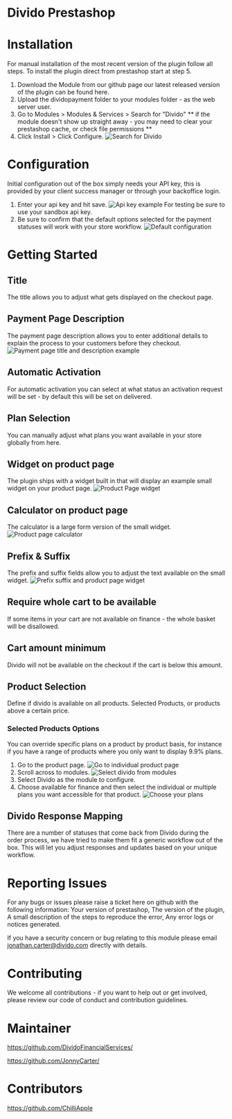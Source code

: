 # Divido Prestashop

# Installation

For manual installation of the most recent version of the plugin follow all steps.
To install the plugin direct from prestashop start at step 5.

1. Download the Module from our github page our latest released version of the plugin can be found here.
2. Upload the dividopayment folder to your modules folder - as the web server user.
3. Go to Modules > Modules & Services > Search for "Divido"
** if the module doesn't show up straight away - you may need to clear your prestashop cache, or check file permissions **
4. Click Install > Click Configure.
![Search for Divido](https://s3-eu-west-1.amazonaws.com/content.divido.com/images/documentation/Prestashop/2_search_divido.png)
# Configuration

Initial configuration out of the box simply needs your API key, this is provided by your client success manager or through your backoffice login.
1. Enter your api key and hit save.
![Api key example](https://s3-eu-west-1.amazonaws.com/content.divido.com/images/documentation/Prestashop/3_add_api.png)
For testing be sure to use your sandbox api key.
2. Be sure to confirm that the default options selected for the payment statuses will work with your store workflow.
![Default configuration](https://s3-eu-west-1.amazonaws.com/content.divido.com/images/documentation/Prestashop/4_configuration.png)

# Getting Started

## Title
The title allows you to adjust what gets displayed on the checkout page.

## Payment Page Description
The payment page description allows you to enter additional details to explain the process to your customers before they checkout.
![Payment page title and description example](https://s3-eu-west-1.amazonaws.com/content.divido.com/images/documentation/Prestashop/title_description.png)

## Automatic Activation
For automatic activation you can select at what status an activation request will be set - by default this will be set on delivered.

## Plan Selection
You can manually adjust what plans you want available in your store globally from here.

## Widget on product page
The plugin ships with a widget built in that will display an example small widget on your product page.
![Product Page widget](https://s3-eu-west-1.amazonaws.com/content.divido.com/images/documentation/Prestashop/product_page_widget_expanded.png)

## Calculator on product page
The calculator is a large form version of the small widget.
![Product page calculator](https://s3-eu-west-1.amazonaws.com/content.divido.com/images/documentation/Prestashop/product_page_calculator.png)
## Prefix & Suffix
The prefix and suffix fields allow you to adjust the text available on the small widget.
![Prefix suffix and product page widget](https://s3-eu-west-1.amazonaws.com/content.divido.com/images/documentation/Prestashop/product_page_widget_prefix_suffix.png)

## Require whole cart to be available
If some items in your cart are not available on finance - the whole basket will be disallowed.

## Cart amount minimum
Divido will not be available on the checkout if the cart is below this amount.

## Product Selection
Define if divido is available on all products. Selected Products, or products above a certain price.


### Selected Products Options

You can override specific plans on a product by product basis, for instance if you have a range of products where you only want to display 9.9% plans.
1. Go to the product page.
![Go to individual product page](https://s3-eu-west-1.amazonaws.com/content.divido.com/images/documentation/Prestashop/5_proudct_page.png)
2. Scroll across to modules.
![Select divido from modules](https://s3-eu-west-1.amazonaws.com/content.divido.com/images/documentation/Prestashop/6_product_module.png)
3. Select Divido as the module to configure.
4. Choose available for finance and then select the individual or multiple plans you want accessible for that product.
![Choose your plans](https://s3-eu-west-1.amazonaws.com/content.divido.com/images/documentation/Prestashop/7_plans.png)

## Divido Response Mapping

There are a number of statuses that come back from Divido during the order process, we have tried to make them fit a generic workflow out of the box.
This will let you adjust responses and updates based on your unique workflow.

# Reporting Issues

For any bugs or issues please raise a ticket here on github with the following information:
Your version of prestashop,
The version of the plugin,
A small description of the steps to reproduce the error,
Any error logs or notices generated.

If you have a security concern or bug relating to this module please email jonathan.carter@divido.com directly with details.

# Contributing

We welcome all contributions - if you want to help out or get involved, please review our code of conduct and contribution guidelines.

 
 # Maintainer

https://github.com/DividoFinancialServices/

https://github.com/JonnyCarter/

 # Contributors

https://github.com/ChilliApple